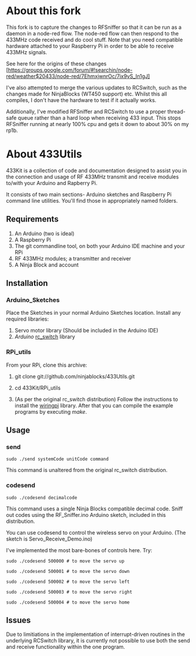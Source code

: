 # About this fork

This fork is to capture the changes to RFSniffer so that it can be run as a daemon in a node-red flow. The node-red flow can then respond to the 433MHz code received and do cool stuff. Note that you need compatible hardware attached to your Raspberry Pi in order to be able to receive 433MHz signals.

See here for the origins of these changes [https://groups.google.com/forum/#!searchin/node-red/weather$20433/node-red/7EhmxjwnrOc/7ix9vS_In1gJ]

I've also attempted to merge the various updates to RCSwitch, such as the changes made for NinjaBlocks (WT450 support) etc. Whilst this all compiles, I don't have the hardware to test if it actually works.

Additionally, I've modified RFSniffer and RCSwitch to use a proper thread-safe queue rather than a hard loop when receiving 433 input. This stops RFSniffer running at nearly 100% cpu and gets it down to about 30% on my rp1b.

# About 433Utils

433Kit is a collection of code and documentation designed to assist you in the connection and usage of RF 433MHz transmit and receive modules to/with your Arduino and Rapberry Pi.

It consists of two main sections- Arduino sketches and Raspberry Pi command line utilities.  You'll find those in appropriately named folders.

## Requirements

1. An Arduino (two is ideal)
2. A Raspberry Pi
3. The git commandline tool, on both your Arduino IDE machine and your RPi
4. RF 433MHz modules; a transmitter and receiver
5. A Ninja Block and account

## Installation

### Arduino\_Sketches

Place the Sketches in your normal Arduino Sketches location.  Install any required libraries:

1. Servo motor library (Should be included in the Arduino IDE)
2. _Arduino_ [rc_switch](http://code.google.com/p/rc-switch/) library

### RPi\_utils

From your RPi, clone this archive:

1. git clone git://github.com/ninjablocks/433Utils.git

2. cd 433Kit/RPi\_utils

3. (As per the original rc_switch distribution) Follow the instructions to install the  [wiringpi](https://projects.drogon.net/raspberry-pi/wiringpi/download-and-install/) library.
After that you can compile the example programs by executing *make*. 

## Usage

### send 
```sudo ./send systemCode unitCode command```

This command is unaltered from the original rc\_switch distribution.


### codesend 
```sudo ./codesend decimalcode```

This command uses a single Ninja Blocks compatible decimal code.  Sniff out codes using the RF\_Sniffer.ino Arduino sketch, included in this distribution.

You can use codesend to control the wireless servo on your Arduino.
(The sketch is Servo\_Receive\_Demo.ino)

I've implemented the most bare-bones of controls here.  Try:

```sudo ./codesend 500000 # to move the servo up```

```sudo ./codesend 500001 # to move the servo down```

```sudo ./codesend 500002 # to move the servo left```

```sudo ./codesend 500003 # to move the servo right```

```sudo ./codesend 500004 # to move the servo home```

## Issues

Due to limitiations in the implementation of interrupt-driven routines in the underlying RCSwitch library, it is currently not possible to use both the send and receive functionality within the one program.  

